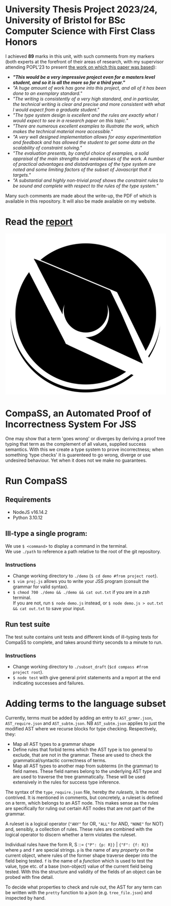 # University Thesis Project 2023/24, University of Bristol for BSc Computer Science with First Class Honors
I achieved **89** marks in this unit, with such comments from my markers (both experts at the forefront of their areas of research, with my supervisor attending POPL'23 to present [the work on which this paper was based](https://arxiv.org/abs/2307.06928)):
- ***"This would be a very impressive project even for a masters level student, and so it is all the more so for a third year."***
- *"A huge amount of work has gone into this project, and all of it has been done to an exemplary standard."*
- *"The writing is consistently of a very high standard, and in particular, the technical writing is clear and precise and more consistent with what I would expect from a graduate student."*
- *"The type system design is excellent and the rules are exactly what I would expect to see in a research paper on this topic."*
- *"There are numerous excellent examples to illustrate the work, which makes the technical material more accessible."*
- *"A very well designed implementation allows for easy experimentation and feedback and has allowed the student to get some data on the scalability of constraint solving."*
- *"The evaluation presents, by careful choice of examples, a solid appraisal of the main strengths and weaknesses of the work.  A number of practical advantages and distadvantages of the type system are noted and some limiting factors of the subset of Javascript that it targets."*
- *"A substantial and highly non-trivial proof shows the constraint rules to be sound and complete with respect to the rules of the type system."*

Many such comments are made about the write-up, the PDF of which is available in this repository. It will also be made available on my website. 

# Read the [report](https://github.com/elliot-mb/one-sided-success-types/blob/main/Report.pdf)

![CompaSS logo](compass.png "CompaSS")

# CompaSS, an Automated Proof of Incorrectness System For JSS

One may show that a term 'goes wrong' or diverges by deriving a proof tree 
typing that term as the complement of all values, supplied success semantics. With this we create a type
system to prove incorrectness; when something 'type checks' it is guarenteed to
go wrong, diverge or use undesired behaviour. Yet when it does not we make no guarantees. 

# Run CompaSS

## Requirements
- NodeJS v16.14.2
- Python 3.10.12

## Ill-type a single program:
We use ``$ <command>`` to display a command in the terminal.\
We use ``./path`` to reference a path relative to the root of the git repository.

### Instructions
- Change working directory to ``./demo`` (``$ cd demo #from project root``).
- ``$ vim proj.js`` allows you to write your JSS program (consult the grammar for valid syntax).
- ``$ chmod 700 ./demo && ./demo && cat out.txt``  if you are in a *zsh* terminal. \
    If you are not, run ``$ node demo.js`` instead, or ``$ node demo.js > out.txt && cat out.txt`` to save your input.

## Run test suite
The test suite contains unit tests and different kinds of ill-typing tests for CompaSS to complete, and takes around thirty seconds to a minute to run.

### Instructions
- Change working directory to ``./subset_draft`` (``$cd compass #from project root``).
- ``$ node test`` with give general print statements and a report at the end indicating successes and failures.
<!-- 
# Run scripts -->

<!-- Initially Bun was used to run these scripts, but issues with using Z3 bindings for JavaScript ([npm package](https://www.npmjs.com/package/z3-solver)) meant that for now I have to switch to Node to use it, due to an (as of 20/02/24) [unsolved bug with file path length](https://github.com/denoland/deno/issues/21695). This post is for another new local JavaScript runtime Deno, but a similar issue arises with Bun.  -->

<!-- ~~To develop these scripts Bun (https://bun.sh/blog/bun-v1.0.25) was used as a 
local runtime, with npm (https://www.npmjs.com/package/acorn-walk?activeTab=readme)
used where packages were used (inc. AST inspection for javascript).~~ -->

# Adding terms to the language subset

Currently, terms must be added by adding an entry to `AST_grmmr.json`, `AST_require.json`
and `AST_subtm.json`. NB `AST_subtm.json` applies to just the modified AST where we recurse blocks for type checking. Respectively, they:

- Map all AST types to a grammar shape 
- Define rules that forbid terms which the AST type is too general to exclude, that are not in the grammar. These are used to check the grammatical/syntactic correctness of terms.
- Map all AST types to another map from subterms (in the grammar) to field names. These field names belong to the underlying AST type and are used to traverse the tree grammatically. These will be used extensively in the rules for success type inference.

The syntax of the `type_require.json` file, hereby *the rulesets*, is the most contrived.
It is mentioned in comments, but concretely, a ruleset is defined on a term, which belongs to an AST node. This makes sense as the rules are specifically for ruling out certain AST nodes that are not part of the grammar. 

A ruleset is a logical operator (`"ANY"` for OR, `"ALL"` for AND, `"NONE"` for NOT) and, sensibly, a collection of rules. These rules are combined with the logical operator to discern whether a term violates the ruleset. 

Individual rules have the form R, S ::= `{"P": {p: R}}` | `{"F": {f: R}}` \
where `p` and `f` are special strings. `p` is the name of any *property* on the current object, where rules of the former shape traverse deeper into the field being tested.
`f` is the name of a *function* which is used to test the value, type etc. of a base (non-object) value of the current field being tested. With this the structure and validity of the fields of an object can be probed with fine detail. 

To decide what properties to check and rule out, the AST for any term can be written with the `pretty` function to a json (e.g. `tree_file.json`) and inspected by hand.
